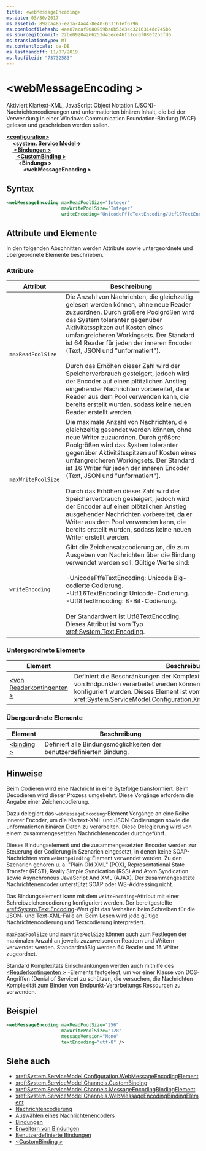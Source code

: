 ```yaml
---
title: <webMessageEncoding>
ms.date: 03/30/2017
ms.assetid: 892ca485-e21a-4a44-8e40-633161ef6796
ms.openlocfilehash: 4aa87acaf9080959ba8b53e3ec3216314dc745b6
ms.sourcegitcommit: 22be09204266253d45ece46f51cc6f080f2b3fd6
ms.translationtype: MT
ms.contentlocale: de-DE
ms.lasthandoff: 11/07/2019
ms.locfileid: "73732583"
---
```

# <a name="webmessageencoding"></a>\<webMessageEncoding >
Aktiviert Klartext-XML, JavaScript Object Notation (JSON)-Nachrichtencodierungen und unformatierten binären Inhalt, die bei der Verwendung in einer Windows Communication Foundation-Bindung (WCF) gelesen und geschrieben werden sollen.  
  
[ **\<configuration>** ](../configuration-element.md)\
&nbsp; &nbsp;[ **\<system. Service Model->** ](system-servicemodel.md) \
&nbsp;&nbsp;&nbsp;&nbsp;[ **\<Bindungen >** ](bindings.md)\
&nbsp;&nbsp;&nbsp;&nbsp;&nbsp;&nbsp;[ **\<CustomBinding >** ](custombinding.md)\
&nbsp;&nbsp;&nbsp;&nbsp;&nbsp;&nbsp;&nbsp;&nbsp;\<**Bindungs >** \
&nbsp;&nbsp;&nbsp;&nbsp;&nbsp;&nbsp;&nbsp;&nbsp;&nbsp;&nbsp; **\<webMessageEncoding >**  
  
## <a name="syntax"></a>Syntax  
  
```xml  
<webMessageEncoding maxReadPoolSize="Integer"
                    maxWritePoolSize="Integer"
                    writeEncoding="UnicodeFffeTextEncoding/Utf16TextEncoding/Utf8TextEncoding" />
```  
  
## <a name="attributes-and-elements"></a>Attribute und Elemente  
 In den folgenden Abschnitten werden Attribute sowie untergeordnete und übergeordnete Elemente beschrieben.  
  
### <a name="attributes"></a>Attribute  
  
|Attribut|Beschreibung|  
|---------------|-----------------|  
|`maxReadPoolSize`|Die Anzahl von Nachrichten, die gleichzeitig gelesen werden können, ohne neue Reader zuzuordnen. Durch größere Poolgrößen wird das System toleranter gegenüber Aktivitätsspitzen auf Kosten eines umfangreicheren Workingsets. Der Standard ist 64 Reader für jeden der inneren Encoder (Text, JSON und "unformatiert").<br /><br /> Durch das Erhöhen dieser Zahl wird der Speicherverbrauch gesteigert, jedoch wird der Encoder auf einen plötzlichen Anstieg eingehender Nachrichten vorbereitet, da er Reader aus dem Pool verwenden kann, die bereits erstellt wurden, sodass keine neuen Reader erstellt werden.|  
|`maxWritePoolSize`|Die maximale Anzahl von Nachrichten, die gleichzeitig gesendet werden können, ohne neue Writer zuzuordnen. Durch größere Poolgrößen wird das System toleranter gegenüber Aktivitätsspitzen auf Kosten eines umfangreicheren Workingsets. Der Standard ist 16 Writer für jeden der inneren Encoder (Text, JSON und "unformatiert").<br /><br /> Durch das Erhöhen dieser Zahl wird der Speicherverbrauch gesteigert, jedoch wird der Encoder auf einen plötzlichen Anstieg ausgehender Nachrichten vorbereitet, da er Writer aus dem Pool verwenden kann, die bereits erstellt wurden, sodass keine neuen Writer erstellt werden.|  
|`writeEncoding`|Gibt die Zeichensatzcodierung an, die zum Ausgeben von Nachrichten über die Bindung verwendet werden soll. Gültige Werte sind:<br /><br /> -UnicodeFffeTextEncoding: Unicode Big-codierte Codierung.<br />-Utf16TextEncoding: Unicode-Codierung.<br />-Utf8TextEncoding: 8-Bit-Codierung.<br /><br /> Der Standardwert ist Utf8TextEncoding. Dieses Attribut ist vom Typ <xref:System.Text.Encoding>.|  
  
### <a name="child-elements"></a>Untergeordnete Elemente  
  
|Element|Beschreibung|  
|-------------|-----------------|  
|[\<von Readerkontingenten >](https://docs.microsoft.com/previous-versions/dotnet/netframework-4.0/ms731325(v=vs.100))|Definiert die Beschränkungen der Komplexität von SOAP-Nachrichten, die von Endpunkten verarbeitet werden können, die mit dieser Bindung konfiguriert wurden. Dieses Element ist vom Typ <xref:System.ServiceModel.Configuration.XmlDictionaryReaderQuotasElement>.|  
  
### <a name="parent-elements"></a>Übergeordnete Elemente  
  
|Element|Beschreibung|  
|-------------|-----------------|  
|[\<binding >](bindings.md)|Definiert alle Bindungsmöglichkeiten der benutzerdefinierten Bindung.|  
  
## <a name="remarks"></a>Hinweise  
 Beim Codieren wird eine Nachricht in eine Bytefolge transformiert. Beim Decodieren wird dieser Prozess umgekehrt. Diese Vorgänge erfordern die Angabe einer Zeichencodierung.  
  
 Dazu delegiert das `webMessageEncoding`-Element Vorgänge an eine Reihe innerer Encoder, um die Klartext-XML und JSON-Codierungen sowie die unformatierten binären Daten zu verarbeiten. Diese Delegierung wird von einem zusammengesetzten Nachrichtenencoder durchgeführt.  
  
 Dieses Bindungselement und die zusammengesetzten Encoder werden zur Steuerung der Codierung in Szenarien eingesetzt, in denen keine SOAP-Nachrichten vom `webHttpBinding`-Element verwendet werden. Zu den Szenarien gehören u.&#160;a. "Plain Old XML" (POX), Representational State Transfer (REST), Really Simple Syndication (RSS) And Atom Syndication sowie Asynchronous JavaScript And XML (AJAX). Der zusammengesetzte Nachrichtenencoder unterstützt SOAP oder WS-Addressing nicht.  
  
 Das Bindungselement kann mit dem `writeEncoding`-Attribut mit einer Schreibzeichencodierung konfiguriert werden. Der bereitgestellte <xref:System.Text.Encoding>-Wert gibt das Verhalten beim Schreiben für die JSON- und Text-XML-Fälle an. Beim Lesen wird jede gültige Nachrichtencodierung und Textcodierung interpretiert.  
  
 `maxReadPoolSize` und `maxWritePoolSize` können auch zum Festlegen der maximalen Anzahl an jeweils zuzuweisenden Readern und Writern verwendet werden. Standardmäßig werden 64 Reader und 16 Writer zugeordnet.  
  
 Standard Komplexitäts Einschränkungen werden auch mithilfe des [\<Readerkontingenten >](https://docs.microsoft.com/previous-versions/dotnet/netframework-4.0/ms731325(v=vs.100)) -Elements festgelegt, um vor einer Klasse von DOS-Angriffen (Denial of Service) zu schützen, die versuchen, die Nachrichten Komplexität zum Binden von Endpunkt-Verarbeitungs Ressourcen zu verwenden.  
  
## <a name="example"></a>Beispiel  
  
```xml  
<webMessageEncoding maxReadPoolSize="256"
                    maxWritePoolSize="128"
                    messageVersion="None"
                    textEncoding="utf-8" />
```  
  
## <a name="see-also"></a>Siehe auch

- <xref:System.ServiceModel.Configuration.WebMessageEncodingElement>
- <xref:System.ServiceModel.Channels.CustomBinding>
- <xref:System.ServiceModel.Channels.MessageEncodingBindingElement>
- <xref:System.ServiceModel.Channels.WebMessageEncodingBindingElement>
- [Nachrichtencodierung](message-encoding.md)
- [Auswählen eines Nachrichtenencoders](../../../wcf/feature-details/choosing-a-message-encoder.md)
- [Bindungen](../../../wcf/bindings.md)
- [Erweitern von Bindungen](../../../wcf/extending/extending-bindings.md)
- [Benutzerdefinierte Bindungen](../../../wcf/extending/custom-bindings.md)
- [\<CustomBinding >](custombinding.md)
